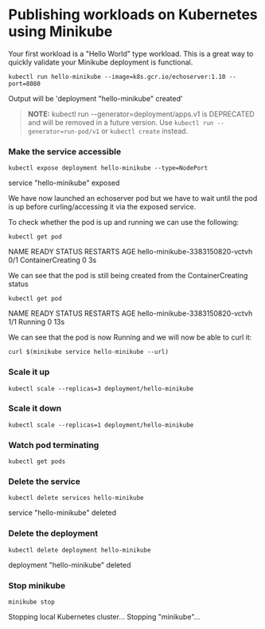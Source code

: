 
# Publishing workloads on Kubernetes using Minikube

Your first workload is a "Hello World" type workload. This is a great way to quickly validate your Minikube deployment is functional. 

`kubectl run hello-minikube --image=k8s.gcr.io/echoserver:1.10 --port=8080`

Output will be 'deployment "hello-minikube" created'


> **NOTE:** kubectl run --generator=deployment/apps.v1 is DEPRECATED and will be removed in a future version. 
> Use `kubectl run --generator=run-pod/v1` or `kubectl create` instead.


### Make the service accessible 

`kubectl expose deployment hello-minikube --type=NodePort`

service "hello-minikube" exposed

We have now launched an echoserver pod but we have to wait until the pod is up before curling/accessing it via the exposed service.

To check whether the pod is up and running we can use the following:

`kubectl get pod`

NAME                              READY     STATUS              RESTARTS   AGE
hello-minikube-3383150820-vctvh   0/1       ContainerCreating   0          3s

We can see that the pod is still being created from the ContainerCreating status

`kubectl get pod`

NAME                              READY     STATUS    RESTARTS   AGE
hello-minikube-3383150820-vctvh   1/1       Running   0          13s

We can see that the pod is now Running and we will now be able to curl it:

`curl $(minikube service hello-minikube --url)`

### Scale it up

`kubectl scale --replicas=3 deployment/hello-minikube`

### Scale it down
`kubectl scale --replicas=1 deployment/hello-minikube`

### Watch pod terminating 

`kubectl get pods`

### Delete the service 

`kubectl delete services hello-minikube`

service "hello-minikube" deleted

### Delete the deployment
`kubectl delete deployment hello-minikube`

deployment "hello-minikube" deleted

### Stop minikube 

`minikube stop`

Stopping local Kubernetes cluster...
Stopping "minikube"…
